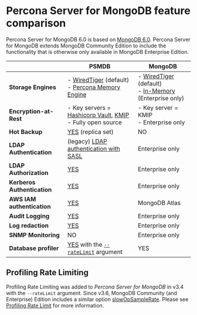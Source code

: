 # Percona Server for MongoDB feature comparison

Percona Server for MongoDB 6.0 is based on [MongoDB 6.0](https://docs.mongodb.com/manual/introduction/). Percona Server for MongoDB extends MongoDB Community Edition to include the functionality that is otherwise only available in MongoDB Enterprise Edition.

|                        | PSMDB  | MongoDB  |
|------------------------| ------ | -------- |
| **Storage Engines**    | - [WiredTiger](https://docs.mongodb.org/manual/core/wiredtiger/) (default) <br> - [Percona Memory Engine](inmemory.md) | - [WiredTiger](https://docs.mongodb.org/manual/core/wiredtiger/) (default) <br>- [In-Memory](https://docs.mongodb.com/v6.0/core/inmemory/) (Enterprise only)|
| **Encryption-at-Rest** | - Key servers = [Hashicorp Vault](vault.md), [KMIP](kmip.md) <br> - Fully open source | - Key server = KMIP <br> - Enterprise only |
| **Hot Backup**         | [YES](hot-backup.md) (replica set) | NO  |
| **LDAP Authentication**| (legacy) [LDAP authentication with SASL](authentication.md) | Enterprise only |
| **LDAP Authorization** | [YES](authorization.md)| Enterprise only |
| **Kerberos Authentication** | [YES](authentication.md)| Enterprise only |
| **AWS IAM authentication** | [YES](aws-iam.md)   | MongoDB Atlas|
| **Audit Logging**      | [YES](audit-logging.md) | Enterprise only |
| **Log redaction**      | [YES](log-redaction.md) | Enterprise only |
| **SNMP Monitoring**    | NO                      | Enterprise only |
| **Database profiler**  | [YES](rate-limit.md) with the [`--rateLimit`](#profiling-rate-limiting) argument | YES

## Profiling Rate Limiting

Profiling Rate Limiting was added to *Percona Server for MongoDB* in v3.4 with the `--rateLimit` argument. Since v3.6, MongoDB Community (and Enterprise) Edition includes a similar option [slowOpSampleRate](https://www.mongodb.com/docs/manual/reference/configuration-options/#mongodb-setting-operationProfiling.slowOpSampleRate). Please see [Profiling Rate Limit](rate-limit.md#rate-limit) for more information.